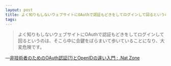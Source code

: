 ```yaml
---
layout: post
title: よく知りもしないウェブサイトにOAuthで認証もどきをしてログインして回るというのは、そこら中に合鍵をばらまいて歩いていることになり、大変危険です。
tags: 
---
```

<blockquote>よく知りもしないウェブサイトにOAuthで認証もどきをしてログインして回るというのは、そこら中に合鍵をばらまいて歩いていることになり、大変危険です。</blockquote>&#8212;<a href="http://www.sakimura.org/2011/05/1087/">非技術者のためのOAuth認証(?)とOpenIDの違い入門&#160;: .Nat Zone</a>
